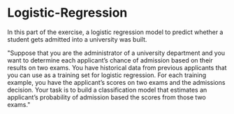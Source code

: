 # Logistic-Regression

In this part of the exercise, a logistic regression model to predict whether a student gets admitted into a university was built.

"Suppose that you are the administrator of a university department and you want to determine each applicant’s chance of admission based on their results on two exams. 
You have historical data from previous applicants that you can use as a training set for logistic regression. 
For each training example, you have the applicant’s scores on two exams and the admissions decision.
Your task is to build a classification model that estimates an applicant’s probability of admission based the scores from those two exams."
